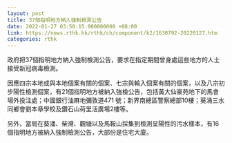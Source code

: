 ```yaml
---
layout: post
title: 37個指明地方納入強制檢測公告
date: 2022-01-27 03:50:15.000000000 +08:00
link: https://news.rthk.hk/rthk/ch/component/k2/1630792-20220127.htm
categories: rthk
---
```


政府把37個指明地方納入強制檢測公告，要求在指定期間曾身處這些地方的人士接受新冠病毒檢測。

因應四宗本地或與本地個案有關的個案、七宗與輸入個案有關的個案，以及八宗初步陽性檢測個案，有21個指明地方被納入強檢公告，包括黃大仙豪苑地下的馬會場外投注處；中國銀行油麻地彌敦道471 號；新界南總區警察總部10樓；葵涌三水同鄉會劉本章學校及鑽石山荷里活廣場2樓等。

另外，當局在葵涌、柴灣、觀塘以及馬鞍山採集到檢測呈陽性的污水樣本，有16個指明地方被納入強制檢測公告，大部份是住宅大廈。
